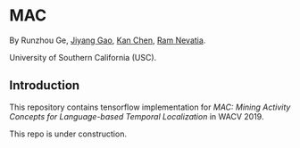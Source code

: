 # MAC

By Runzhou Ge, [Jiyang Gao](https://jiyanggao.github.io/), [Kan Chen](http://wind09.github.io/), [Ram Nevatia](http://www-bcf.usc.edu/~nevatia/ram_nevatia.html).

University of Southern California (USC).

## Introduction
This repository contains tensorflow implementation for *MAC: Mining Activity Concepts for Language-based Temporal Localization* in WACV 2019.

This repo is under construction.

